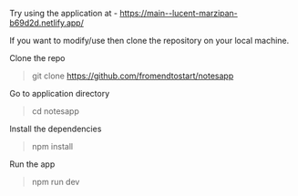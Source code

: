Try using the application at - https://main--lucent-marzipan-b69d2d.netlify.app/

If you want to modify/use then clone the repository on your local machine.

Clone the repo

> git clone https://github.com/fromendtostart/notesapp

Go to application directory

> cd notesapp

Install the dependencies

> npm install

Run the app

> npm run dev

